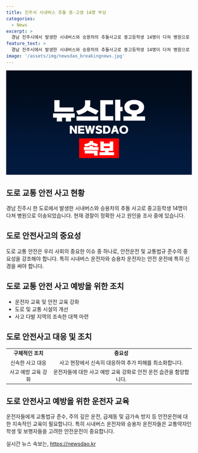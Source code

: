 ```yaml
---
title: 진주서 시내버스 추돌 중·고생 14명 부상
categories:
  - News
excerpt: >
  경남 진주시에서 발생한 시내버스와 승용차의 추돌사고로 중고등학생 14명이 다쳐 병원으로 이송돼 치료를 받고 있습니다. 사고 원인은 승용차의 차선 변경 중에 버스를 들이받은 것으로 추정되며, 경찰이 정확한 사고 원인을 조사 중입니다. (150자)
feature_text: >
  경남 진주시에서 발생한 시내버스와 승용차의 추돌사고로 중고등학생 14명이 다쳐 병원으로 이송돼 치료를 받고 있습니다. 사고 원인은 승용차의 차선 변경 중에 버스를 들이받은 것으로 추정되며, 경찰이 정확한 사고 원인을 조사 중입니다. (150자)
image: '/assets/img/newsdao_breakingnews.jpg'
---
```


<p><img src="/assets/img/newsdao_breakingnews.jpg" alt="implanttips 속보" /></p>

<h2 data-ke-size="size26">도로 교통 안전 사고 현황</h2>

<p data-ke-size="size16">경남 진주시 한 도로에서 발생한 시내버스와 승용차의 추돌 사고로 중고등학생 14명이 다쳐 병원으로 이송되었습니다. 현재 경찰이 정확한 사고 원인을 조사 중에 있습니다.</p>

<h2 data-ke-size="size26">도로 안전사고의 중요성</h2>

<p data-ke-size="size16">도로 교통 안전은 우리 사회의 중요한 이슈 중 하나로, 안전운전 및 교통법규 준수의 중요성을 강조해야 합니다. 특히 시내버스 운전자와 승용차 운전자는 안전 운전에 특히 신경을 써야 합니다.</p>

<h2 data-ke-size="size26">도로 교통 안전 사고 예방을 위한 조치</h2>

<ul>
  <li>운전자 교육 및 안전 교육 강화</li>
  <li>도로 및 교통 시설의 개선</li>
  <li>사고 다발 지역의 조속한 대책 마련</li>
</ul>

<h2 data-ke-size="size26">도로 안전사고 대응 및 조치</h2>

<table>
  <tr>
    <td style="text-align: center; height: 17px;"><b>구체적인 조치</b></td>
    <td style="text-align: center; height: 17px;"><b>중요성</b></td>
  </tr>
  <tr>
    <td style="text-align: center; height: 17px;">신속한 사고 대응</td>
    <td style="text-align: center; height: 17px;">사고 현장에서 신속히 대응하여 추가 피해를 최소화합니다.</td>
  </tr>
  <tr>
    <td style="text-align: center; height: 17px;">사고 예방 교육 강화</td>
    <td style="text-align: center; height: 17px;">운전자들에 대한 사고 예방 교육 강화로 안전 운전 습관을 함양합니다.</td>
  </tr>
</table>

<h2 data-ke-size="size26">도로 안전사고 예방을 위한 운전자 교육</h2>

<p data-ke-size="size16">운전자들에게 교통법규 준수, 주의 깊은 운전, 급제동 및 급가속 방지 등 안전운전에 대한 지속적인 교육이 필요합니다. 특히 시내버스 운전자와 승용차 운전자들은 교통약자인 학생 및 보행자들을 고려한 안전운전이 중요합니다.</p>
실시간 뉴스 속보는, <a href="https://newsdao.kr" rel="dofollow">https://newsdao.kr</a>


